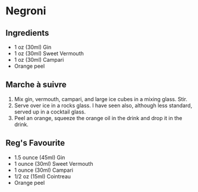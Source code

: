 # Negroni

## Ingredients

* 1 oz (30ml) Gin
* 1 oz (30ml) Sweet Vermouth
* 1 oz (30ml) Campari
* Orange peel

## Marche à suivre

1. Mix gin, vermouth, campari, and large ice cubes in a mixing glass. Stir.
2. Serve over ice in a rocks glass. I have seen also, although less standard,
   served up in a cocktail glass.
3. Peel an orange, squeeze the orange oil in the drink and drop it in the
   drink.

## Reg's Favourite

* 1.5 ounce (45ml) Gin
* 1 ounce (30ml) Sweet Vermouth
* 1 ounce (30ml) Campari
* 1/2 oz (15ml) Cointreau
* Orange peel
